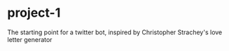 # project-1
The starting point for a twitter bot, inspired by Christopher Strachey's love letter generator
